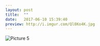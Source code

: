 ```yaml
---
layout: post
title:  ""
date:   2017-06-10 15:39:40
preview: http://i.imgur.com/Ql8Ko4K.jpg
---
```


![Picture 5](http://i.imgur.com/8jbEnmm.jpg)

